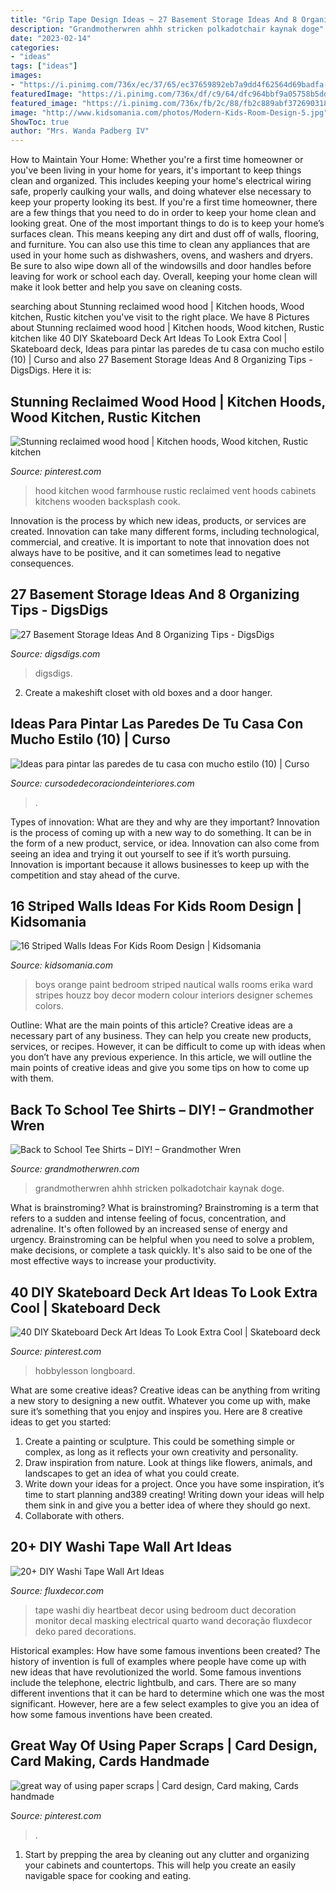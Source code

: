 ```yaml
---
title: "Grip Tape Design Ideas ~ 27 Basement Storage Ideas And 8 Organizing Tips"
description: "Grandmotherwren ahhh stricken polkadotchair kaynak doge"
date: "2023-02-14"
categories:
- "ideas"
tags: ["ideas"]
images:
- "https://i.pinimg.com/736x/ec/37/65/ec37659892eb7a9dd4f62564d69badfa--paper-scraps-project-ideas.jpg"
featuredImage: "https://i.pinimg.com/736x/df/c9/64/dfc964bbf9a05758b5ddbd3897b007d6.jpg"
featured_image: "https://i.pinimg.com/736x/fb/2c/88/fb2c889abf37269031832597946c1071--hoods.jpg"
image: "http://www.kidsomania.com/photos/Modern-Kids-Room-Design-5.jpg"
ShowToc: true
author: "Mrs. Wanda Padberg IV"
---
```



How to Maintain Your Home: Whether you're a first time homeowner or you've been living in your home for years, it's important to keep things clean and organized. This includes keeping your home's electrical wiring safe, properly caulking your walls, and doing whatever else necessary to keep your property looking its best.
If you're a first time homeowner, there are a few things that you need to do in order to keep your home clean and looking great. One of the most important things to do is to keep your home’s surfaces clean. This means keeping any dirt and dust off of walls, flooring, and furniture. You can also use this time to clean any appliances that are used in your home such as dishwashers, ovens, and washers and dryers. Be sure to also wipe down all of the windowsills and door handles before leaving for work or school each day. Overall, keeping your home clean will make it look better and help you save on cleaning costs.

	

		
searching about Stunning reclaimed wood hood | Kitchen hoods, Wood kitchen, Rustic kitchen you've visit to the right place. We have 8 Pictures about Stunning reclaimed wood hood | Kitchen hoods, Wood kitchen, Rustic kitchen like 40 DIY Skateboard Deck Art Ideas To Look Extra Cool | Skateboard deck, Ideas para pintar las paredes de tu casa con mucho estilo (10) | Curso and also 27 Basement Storage Ideas And 8 Organizing Tips - DigsDigs. Here it is:
		
    
## Stunning Reclaimed Wood Hood | Kitchen Hoods, Wood Kitchen, Rustic Kitchen

<img loading=lazy src="https://i.pinimg.com/736x/fb/2c/88/fb2c889abf37269031832597946c1071--hoods.jpg" onerror="this.onerror=null;this.src='https://tse3.mm.bing.net/th?id=OIP.6rstdPgsDXF6nOBfrqKZywHaJ3&amp;pid=15.1';" alt="Stunning reclaimed wood hood | Kitchen hoods, Wood kitchen, Rustic kitchen">

_Source: pinterest.com_

>hood kitchen wood farmhouse rustic reclaimed vent hoods cabinets kitchens wooden backsplash cook. 

	

Innovation is the process by which new ideas, products, or services are created. Innovation can take many different forms, including technological, commercial, and creative. It is important to note that innovation does not always have to be positive, and it can sometimes lead to negative consequences.

    
## 27 Basement Storage Ideas And 8 Organizing Tips - DigsDigs

<img loading=lazy src="https://www.digsdigs.com/photos/08-organizing-storage-with-labels.jpg" onerror="this.onerror=null;this.src='https://tse3.mm.bing.net/th?id=OIP.RenOj94omaagAqSRp-PHUwHaJ6&amp;pid=15.1';" alt="27 Basement Storage Ideas And 8 Organizing Tips - DigsDigs">

_Source: digsdigs.com_

>digsdigs. 

	

2. Create a makeshift closet with old boxes and a door hanger.

    
## Ideas Para Pintar Las Paredes De Tu Casa Con Mucho Estilo (10) | Curso

<img loading=lazy src="https://cursodedecoraciondeinteriores.com/wp-content/uploads/2017/01/Ideas-para-pintar-las-paredes-de-tu-casa-con-mucho-estilo-10.jpg" onerror="this.onerror=null;this.src='https://tse3.mm.bing.net/th?id=OIP.MM_aDBwWCftjRKWeVNVxTAHaJ3&amp;pid=15.1';" alt="Ideas para pintar las paredes de tu casa con mucho estilo (10) | Curso">

_Source: cursodedecoraciondeinteriores.com_

>. 

	

Types of innovation: What are they and why are they important?
Innovation is the process of coming up with a new way to do something. It can be in the form of a new product, service, or idea. Innovation can also come from seeing an idea and trying it out yourself to see if it’s worth pursuing. Innovation is important because it allows businesses to keep up with the competition and stay ahead of the curve.

    
## 16 Striped Walls Ideas For Kids Room Design | Kidsomania

<img loading=lazy src="http://www.kidsomania.com/photos/Modern-Kids-Room-Design-5.jpg" onerror="this.onerror=null;this.src='https://tse3.mm.bing.net/th?id=OIP.euv2GUrft4J5wyH3UOrF4AHaLK&amp;pid=15.1';" alt="16 Striped Walls Ideas For Kids Room Design | Kidsomania">

_Source: kidsomania.com_

>boys orange paint bedroom striped nautical walls rooms erika ward stripes houzz boy decor modern colour interiors designer schemes colors. 

	

Outline: What are the main points of this article?
Creative ideas are a necessary part of any business. They can help you create new products, services, or recipes. However, it can be difficult to come up with ideas when you don’t have any previous experience. In this article, we will outline the main points of creative ideas and give you some tips on how to come up with them.

    
## Back To School Tee Shirts – DIY! – Grandmother Wren

<img loading=lazy src="https://grandmotherwren.com/wp-content/uploads/2013/08/diy-t-shirt-ideas.jpg" onerror="this.onerror=null;this.src='https://tse2.mm.bing.net/th?id=OIP.bz9w9ic2ToNln0JgxjH4FwHaKl&amp;pid=15.1';" alt="Back to School Tee Shirts – DIY! – Grandmother Wren">

_Source: grandmotherwren.com_

>grandmotherwren ahhh stricken polkadotchair kaynak doge. 

	

What is brainstroming?
What is brainstroming? Brainstroming is a term that refers to a sudden and intense feeling of focus, concentration, and adrenaline. It's often followed by an increased sense of energy and urgency. Brainstroming can be helpful when you need to solve a problem, make decisions, or complete a task quickly. It's also said to be one of the most effective ways to increase your productivity.

    
## 40 DIY Skateboard Deck Art Ideas To Look Extra Cool | Skateboard Deck

<img loading=lazy src="https://i.pinimg.com/736x/df/c9/64/dfc964bbf9a05758b5ddbd3897b007d6.jpg" onerror="this.onerror=null;this.src='https://tse3.mm.bing.net/th?id=OIP.ZRcjFoo0zi1d1nqcXfIUVQHaLH&amp;pid=15.1';" alt="40 DIY Skateboard Deck Art Ideas To Look Extra Cool | Skateboard deck">

_Source: pinterest.com_

>hobbylesson longboard. 

	

What are some creative ideas?
Creative ideas can be anything from writing a new story to designing a new outfit. Whatever you come up with, make sure it’s something that you enjoy and inspires you. Here are 8 creative ideas to get you started: 
1) Create a painting or sculpture. This could be something simple or complex, as long as it reflects your own creativity and personality. 
2) Draw inspiration from nature. Look at things like flowers, animals, and landscapes to get an idea of what you could create. 
3) Write down your ideas for a project. Once you have some inspiration, it’s time to start planning and389 creating! Writing down your ideas will help them sink in and give you a better idea of where they should go next. 
4) Collaborate with others.

    
## 20+ DIY Washi Tape Wall Art Ideas

<img loading=lazy src="http://fluxdecor.com/wp-content/uploads/2016/09/washi-tape-wall-art/8-washi-tape-wall-art.jpg" onerror="this.onerror=null;this.src='https://tse2.mm.bing.net/th?id=OIP.VVYZIOU_NJ7DKflIh8CP6gHaNK&amp;pid=15.1';" alt="20+ DIY Washi Tape Wall Art Ideas">

_Source: fluxdecor.com_

>tape washi diy heartbeat decor using bedroom duct decoration monitor decal masking electrical quarto wand decoração fluxdecor deko pared decorations. 

	

Historical examples: How have some famous inventions been created?
The history of invention is full of examples where people have come up with new ideas that have revolutionized the world. Some famous inventions include the telephone, electric lightbulb, and cars. There are so many different inventions that it can be hard to determine which one was the most significant. However, here are a few select examples to give you an idea of how some famous inventions have been created.

    
## Great Way Of Using Paper Scraps | Card Design, Card Making, Cards Handmade

<img loading=lazy src="https://i.pinimg.com/736x/ec/37/65/ec37659892eb7a9dd4f62564d69badfa--paper-scraps-project-ideas.jpg" onerror="this.onerror=null;this.src='https://tse3.mm.bing.net/th?id=OIP.F7UEWRPJuIw4pTHGxVfUXgHaJ3&amp;pid=15.1';" alt="great way of using paper scraps | Card design, Card making, Cards handmade">

_Source: pinterest.com_

>. 

	

1. Start by prepping the area by cleaning out any clutter and organizing your cabinets and countertops. This will help you create an easily navigable space for cooking and eating.

